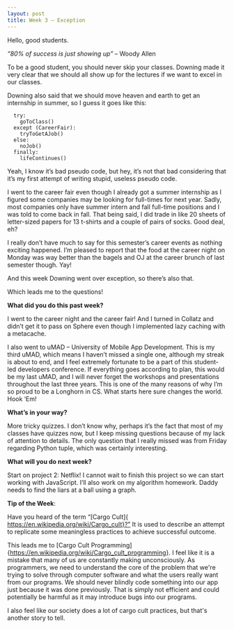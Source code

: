 ```yaml
---  
layout: post  
title: Week 3 – Exception 
---  
```

Hello, good students. 
 
*“80% of success is just showing up”* – Woody Allen 
 
To be a good student, you should never skip your classes. Downing made it very clear that we should all show up for the lectures if we want to excel in our classes. 
 
Downing also said that we should move heaven and earth to get an internship in summer, so I guess it goes like this: 
 
```
  try: 
    goToClass() 
  except (CareerFair): 
    tryToGetAJob() 
  else: 
    noJob() 
  finally: 
    lifeContinues()
```
 
Yeah, I know it’s bad pseudo code, but hey, it’s not that bad considering that it’s my first attempt of writing stupid, useless pseudo code. 
 
I went to the career fair even though I already got a summer internship as I figured some companies may be looking for full-times for next year. Sadly, most companies only have summer intern and fall full-time positions and I was told to come back in fall. That being said, I did trade in like 20 sheets of letter-sized papers for 13 t-shirts and a couple of pairs of socks. Good deal, eh? 
 
I really don’t have much to say for this semester’s career events as nothing exciting happened. I’m pleased to report that the food at the career night on Monday was way better than the bagels and OJ at the career brunch of last semester though. Yay! 
 
And this week Downing went over exception, so there’s also that. 
 
Which leads me to the questions! 
 
 
**What did you do this past week?** 
 
I went to the career night and the career fair! And I turned in Collatz and didn’t get it to pass on Sphere even though I implemented lazy caching with a metacache. 
 
I also went to uMAD – University of Mobile App Development. This is my third uMAD, which means I haven’t missed a single one, although my streak is about to end, and I feel extremely fortunate to be a part of this student-led developers conference. If everything goes according to plan, this would be my last uMAD, and I will never forget the workshops and presentations throughout the last three years. This is one of the many reasons of why I’m so proud to be a Longhorn in CS. What starts here sure changes the world. Hook ‘Em! 
 
**What’s in your way?** 

More tricky quizzes. I don’t know why, perhaps it’s the fact that most of my classes have quizzes now, but I keep missing questions because of my lack of attention to details. The only question that I really missed was from Friday regarding Python tuple, which was certainly interesting. 
 
**What will you do next week?** 

Start on project 2: Netflix! I cannot wait to finish this project so we can start working with JavaScript. I’ll also work on my algorithm homework. Daddy needs to find the liars at a ball  using a graph. 

  
**Tip of the Week**:  

Have you heard of the term “[Cargo Cult]{ https://en.wikipedia.org/wiki/Cargo_cult}?”  It is used to describe an attempt to replicate some meaningless practices to achieve successful outcome. 
 
This leads me to [Cargo Cult Programming]{https://en.wikipedia.org/wiki/Cargo_cult_programming}. I feel like it is a mistake that many of us are constantly making unconsciously. As programmers, we need to understand the core of the problem that we're trying to solve through computer software and what the users really want from our programs. We should never blindly code something into our app just because it was done previously. That is simply not efficient and could potentially be harmful as it may introduce bugs into our programs. 
 
I also feel like our society does a lot of cargo cult practices, but that's another story to tell. 
